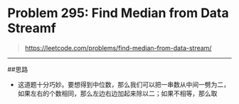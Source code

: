 # Problem 295: Find Median from Data Streamf

> https://leetcode.com/problems/find-median-from-data-stream/

----------
##思路
* 这道题十分巧妙。要想得到中位数，那么我们可以把一串数从中间一劈为二，如果左右的个数相同，那么左边右边加起来除以二；如果不相等，那么取